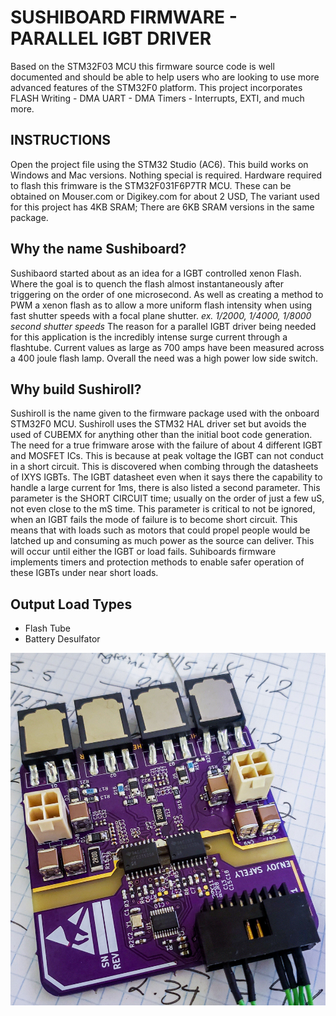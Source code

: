 # SUSHIBOARD FIRMWARE - PARALLEL IGBT DRIVER
Based on the STM32F03 MCU this firmware source code is well documented and should be able to help users who are looking to use more advanced features of the STM32F0 platform. This project incorporates FLASH Writing - DMA UART - DMA Timers - Interrupts, EXTI, and much more. 

## INSTRUCTIONS 
Open the project file using the STM32 Studio (AC6). This build works on Windows and Mac versions. Nothing special is required. Hardware required to flash this frimware is the STM32F031F6P7TR MCU. These can be obtained on Mouser.com or Digikey.com for about 2 USD, The variant used for this project has 4KB SRAM; There are 6KB SRAM versions in the same package. 

## Why the name Sushiboard?
Sushibaord started about as an idea for a IGBT controlled xenon Flash. Where the goal is to quench the flash almost instantaneously after triggering on the order of one microsecond. As well as creating a method to PWM a xenon flash as to allow a more uniform flash intensity when using fast shutter speeds with a focal plane shutter. *ex. 1/2000, 1/4000, 1/8000 second shutter speeds* The reason for a parallel IGBT driver being needed for this application is the incredibly intense surge current through a flashtube. Current values as large as 700 amps have been measured across a 400 joule flash lamp. Overall the need was a high power low side switch.

## Why build Sushiroll?
Sushiroll is the name given to the firmware package used with the onboard STM32F0 MCU. Sushiroll uses the STM32 HAL driver set but avoids the used of CUBEMX for anything other than the initial boot code generation. The need for a true frimware arose with the failure of about 4 different IGBT and MOSFET ICs. This is because at peak voltage the IGBT can not conduct in a short circuit. This is discovered when combing through the datasheets of IXYS IGBTs. The IGBT datasheet even when it says there the capability to handle a large current for 1ms, there is also listed a second parameter. This parameter is the SHORT CIRCUIT time; usually on the order of just a few uS, not even close to the mS time. This parameter is critical to not be ignored, when an IGBT fails the mode of failure is to become short circuit. This means that with loads such as motors that could propel people would be latched up and consuming as much power as the source can deliver. This will occur until either the IGBT or load fails. Suhiboards firmware implements timers and protection methods to enable safer operation of these IGBTs under near short loads. 

## Output Load Types 
- Flash Tube
- Battery Desulfator


![SushiBoard V0.1](/Assets/SushiBoard.jpeg)
